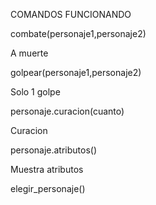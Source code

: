 COMANDOS FUNCIONANDO

combate(personaje1,personaje2)  

A muerte

golpear(personaje1,personaje2)  

Solo 1 golpe

personaje.curacion(cuanto)      

Curacion

personaje.atributos()           

Muestra atributos

elegir_personaje()
